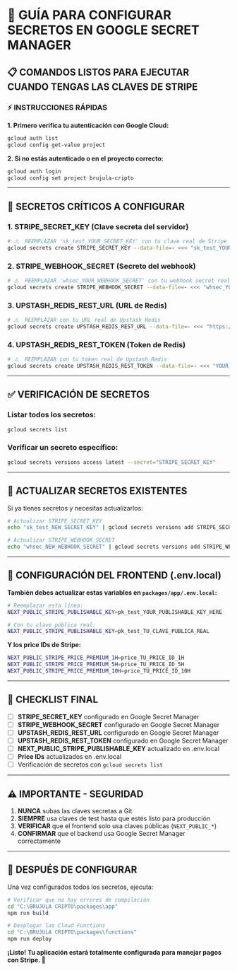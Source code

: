 # 🔐 GUÍA PARA CONFIGURAR SECRETOS EN GOOGLE SECRET MANAGER

## 📋 COMANDOS LISTOS PARA EJECUTAR CUANDO TENGAS LAS CLAVES DE STRIPE

### ⚡ INSTRUCCIONES RÁPIDAS

**1. Primero verifica tu autenticación con Google Cloud:**

```bash
gcloud auth list
gcloud config get-value project
```

**2. Si no estás autenticado o en el proyecto correcto:**

```bash
gcloud auth login
gcloud config set project brujula-cripto
```

---

## 🚨 SECRETOS CRÍTICOS A CONFIGURAR

### 1. **STRIPE_SECRET_KEY** (Clave secreta del servidor)

```bash
# ⚠️  REEMPLAZAR 'sk_test_YOUR_SECRET_KEY' con tu clave real de Stripe
gcloud secrets create STRIPE_SECRET_KEY --data-file=- <<< "sk_test_YOUR_SECRET_KEY"
```

### 2. **STRIPE_WEBHOOK_SECRET** (Secreto del webhook)

```bash
# ⚠️  REEMPLAZAR 'whsec_YOUR_WEBHOOK_SECRET' con tu webhook secret real
gcloud secrets create STRIPE_WEBHOOK_SECRET --data-file=- <<< "whsec_YOUR_WEBHOOK_SECRET"
```

### 3. **UPSTASH_REDIS_REST_URL** (URL de Redis)

```bash
# ⚠️  REEMPLAZAR con tu URL real de Upstash Redis
gcloud secrets create UPSTASH_REDIS_REST_URL --data-file=- <<< "https://your-redis-url.upstash.io"
```

### 4. **UPSTASH_REDIS_REST_TOKEN** (Token de Redis)

```bash
# ⚠️  REEMPLAZAR con tu token real de Upstash Redis
gcloud secrets create UPSTASH_REDIS_REST_TOKEN --data-file=- <<< "YOUR_REDIS_TOKEN"
```

---

## ✅ VERIFICACIÓN DE SECRETOS

### Listar todos los secretos:

```bash
gcloud secrets list
```

### Verificar un secreto específico:

```bash
gcloud secrets versions access latest --secret="STRIPE_SECRET_KEY"
```

---

## 🔄 ACTUALIZAR SECRETOS EXISTENTES

Si ya tienes secretos y necesitas actualizarlos:

```bash
# Actualizar STRIPE_SECRET_KEY
echo "sk_test_NEW_SECRET_KEY" | gcloud secrets versions add STRIPE_SECRET_KEY --data-file=-

# Actualizar STRIPE_WEBHOOK_SECRET
echo "whsec_NEW_WEBHOOK_SECRET" | gcloud secrets versions add STRIPE_WEBHOOK_SECRET --data-file=-
```

---

## 📝 CONFIGURACIÓN DEL FRONTEND (.env.local)

**También debes actualizar estas variables en `packages/app/.env.local`:**

```bash
# Reemplazar esta línea:
NEXT_PUBLIC_STRIPE_PUBLISHABLE_KEY=pk_test_YOUR_PUBLISHABLE_KEY_HERE

# Con tu clave pública real:
NEXT_PUBLIC_STRIPE_PUBLISHABLE_KEY=pk_test_TU_CLAVE_PUBLICA_REAL
```

**Y los price IDs de Stripe:**

```bash
NEXT_PUBLIC_STRIPE_PRICE_PREMIUM_1H=price_TU_PRICE_ID_1H
NEXT_PUBLIC_STRIPE_PRICE_PREMIUM_5H=price_TU_PRICE_ID_5H
NEXT_PUBLIC_STRIPE_PRICE_PREMIUM_10H=price_TU_PRICE_ID_10H
```

---

## 🎯 CHECKLIST FINAL

- [ ] **STRIPE_SECRET_KEY** configurado en Google Secret Manager
- [ ] **STRIPE_WEBHOOK_SECRET** configurado en Google Secret Manager
- [ ] **UPSTASH_REDIS_REST_URL** configurado en Google Secret Manager
- [ ] **UPSTASH_REDIS_REST_TOKEN** configurado en Google Secret Manager
- [ ] **NEXT_PUBLIC_STRIPE_PUBLISHABLE_KEY** actualizado en .env.local
- [ ] **Price IDs** actualizados en .env.local
- [ ] Verificación de secretos con `gcloud secrets list`

---

## ⚠️ IMPORTANTE - SEGURIDAD

1. **NUNCA** subas las claves secretas a Git
2. **SIEMPRE** usa claves de test hasta que estés listo para producción
3. **VERIFICAR** que el frontend solo usa claves públicas (`NEXT_PUBLIC_*`)
4. **CONFIRMAR** que el backend usa Google Secret Manager correctamente

---

## 🚀 DESPUÉS DE CONFIGURAR

Una vez configurados todos los secretos, ejecuta:

```bash
# Verificar que no hay errores de compilación
cd "C:\BRUJULA CRIPTO\packages\app"
npm run build

# Desplegar las Cloud Functions
cd "C:\BRUJULA CRIPTO\packages\functions"
npm run deploy
```

**¡Listo! Tu aplicación estará totalmente configurada para manejar pagos con Stripe. 🎉**
